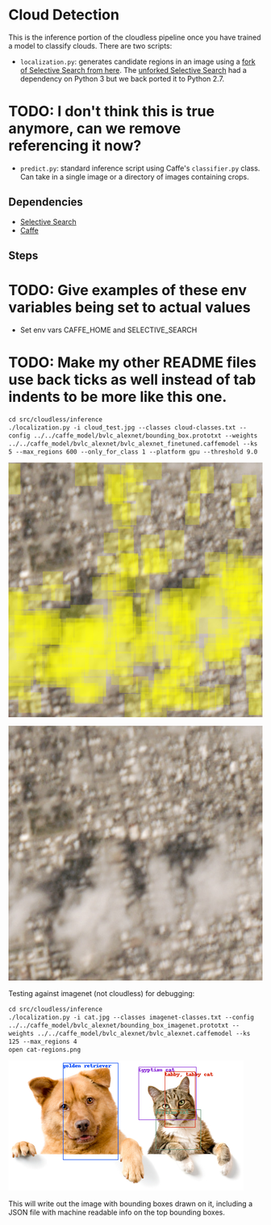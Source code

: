 # Cloud Detection

This is the inference portion of the cloudless pipeline once you have trained a
model to classify clouds.
There are two scripts:
  - `localization.py`: generates candidate regions in an image using a [fork of Selective Search from here](https://github.com/BradNeuberg/selective_search_py). The [unforked Selective Search](https://github.com/belltailjp/selective_search_py) had a dependency on Python 3 but we back ported it to Python 2.7.

  # TODO: I don't think this is true anymore, can we remove referencing it now?
  - `predict.py`: standard inference script using Caffe's `classifier.py`
    class. Can take in a single image or a directory of images containing
    crops.

## Dependencies
- [Selective Search](https://github.com/BradNeuberg/selective_search_py)
- [Caffe](https://github.com/BVLC/caffe)

## Steps
# TODO: Give examples of these env variables being set to actual values
- Set env vars CAFFE_HOME and SELECTIVE_SEARCH

# TODO: Make my other README files use back ticks as well instead of tab indents to be more like this one.
```
cd src/cloudless/inference
./localization.py -i cloud_test.jpg --classes cloud-classes.txt --config ../../caffe_model/bvlc_alexnet/bounding_box.prototxt --weights ../../caffe_model/bvlc_alexnet/bvlc_alexnet_finetuned.caffemodel --ks 5 --max_regions 600 --only_for_class 1 --platform gpu --threshold 9.0
```

![cloud detection boxes](cloud_test-regions.png "Areas with yellow boxes are clouds")

![normal image for comparison](cloud_test.jpg "Normal cloud image for comparison")

Testing against imagenet (not cloudless) for debugging:
```
cd src/cloudless/inference
./localization.py -i cat.jpg --classes imagenet-classes.txt --config ../../caffe_model/bvlc_alexnet/bounding_box_imagenet.prototxt --weights ../../caffe_model/bvlc_alexnet/bvlc_alexnet.caffemodel --ks 125 --max_regions 4
open cat-regions.png
```

![ImageNet detection boxes](cat-regions.png "Multi-class bounding boxes detected from ImageNet")

This will write out the image with bounding boxes drawn on it, including a JSON file with machine readable info on the top bounding boxes.

